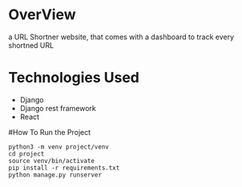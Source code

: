 # OverView
a URL Shortner website, that comes with a dashboard to track every shortned URL

# Technologies Used
- Django
- Django rest framework
- React




#How To Run the Project
```
python3 -m venv project/venv
cd project
source venv/bin/activate
pip install -r requirements.txt
python manage.py runserver
```
